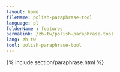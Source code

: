 ```yaml
---
layout: home
fileName: polish-paraphrase-tool
language: pl
folderName : features
permalink: /zh-tw/polish-paraphrase-tool
lang: zh-tw
tool: polish-paraphrase-tool
---
```

{% include section/paraphrase.html %}

